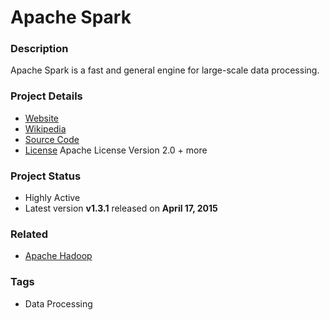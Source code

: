# Apache Spark
### Description
Apache Spark is a fast and general engine for large-scale data processing.

### Project Details
* [Website](https://spark.apache.org/)
*  [Wikipedia](http://en.wikipedia.org/wiki/Apache_Spark)
* [Source Code](https://github.com/apache/spark)
* [License](https://github.com/apache/spark/blob/master/LICENSE) Apache License Version 2.0 + more

### Project Status
* Highly Active
* Latest version **v1.3.1** released on **April 17, 2015**

### Related
* [Apache Hadoop](../apache-hadoop)

### Tags
* Data Processing
